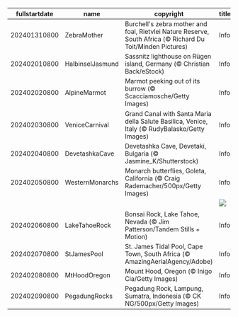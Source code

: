 |fullstartdate|name|copyright|title|image|
|--|--|--|--|--|
202401310800|ZebraMother|Burchell's zebra mother and foal, Rietvlei Nature Reserve, South Africa (© Richard Du Toit/Minden Pictures)|Info|![](/en-AU/2024/02/202401310800ZebraMother.jpg)|
202402010800|HalbinselJasmund|Sassnitz lighthouse on Rügen island, Germany (© Christian Back/eStock)|Info|![](/en-AU/2024/02/202402010800HalbinselJasmund.jpg)|
202402020800|AlpineMarmot|Marmot peeking out of its burrow (© Scacciamosche/Getty Images)|Info|![](/en-AU/2024/02/202402020800AlpineMarmot.jpg)|
202402030800|VeniceCarnival|Grand Canal with Santa Maria della Salute Basilica, Venice, Italy (© RudyBalasko/Getty Images)|Info|![](/en-AU/2024/02/202402030800VeniceCarnival.jpg)|
202402040800|DevetashkaCave|Devetashka Cave, Devetaki, Bulgaria (© Jasmine_K/Shutterstock)|Info|![](/en-AU/2024/02/202402040800DevetashkaCave.jpg)|
202402050800|WesternMonarchs|Monarch butterflies, Goleta, California (© Craig Rademacher/500px/Getty Images)|Info|![](/en-AU/2024/02/202402050800WesternMonarchs.jpg)|
||||![](/en-AU/2024/02/.jpg)|
202402060800|LakeTahoeRock|Bonsai Rock, Lake Tahoe, Nevada (© Jim Patterson/Tandem Stills + Motion)|Info|![](/en-AU/2024/02/202402060800LakeTahoeRock.jpg)|
202402070800|StJamesPool|St. James Tidal Pool, Cape Town, South Africa (© AmazingAerialAgency/Adobe)|Info|![](/en-AU/2024/02/202402070800StJamesPool.jpg)|
202402080800|MtHoodOregon|Mount Hood, Oregon (© Inigo Cia/Getty Images)|Info|![](/en-AU/2024/02/202402080800MtHoodOregon.jpg)|
202402090800|PegadungRocks|Pegadung Rock, Lampung, Sumatra, Indonesia (© CK NG/500px/Getty Images)|Info|![](/en-AU/2024/02/202402090800PegadungRocks.jpg)|
